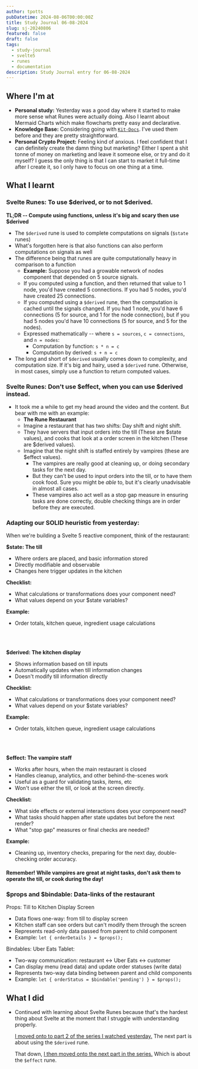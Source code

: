 ```yaml
---
author: tpotts
pubDatetime: 2024-08-06T00:00:00Z
title: Study Journal 06-08-2024
slug: sj-20240806
featured: false
draft: false
tags:
  - study-journal
  - svelte5
  - runes
  - documentation
description: Study Journal entry for 06-08-2024
---
```


## Where I'm at

- **Personal study:** Yesterday was a good day where it started to make more sense what Runes were actually doing. Also I learnt about Mermaid Charts which make flowcharts pretty easy and declarative.
- **Knowledge Base:** Considering going with [`Kit-Docs`](https://github.com/svelteness/kit-docs). I've used them before and they are pretty straightforward.
- **Personal Crypto Project:** Feeling kind of anxious. I feel confident that I can definitely create the damn thing but marketing? Either I spent a shit tonne of money on marketing and leave it someone else, or try and do it myself? I guess the only thing is that I can start to market it full-time after I create it, so I only have to focus on one thing at a time.

## What I learnt

### Svelte Runes: To use $derived, or to not $derived.

**TL;DR -- Compute using functions, unless it's big and scary then use $derived**

- The `$derived` rune is used to complete computations on signals (`$state` runes)
- What's forgotten here is that also functions can also perform computations on signals as well
- The difference being that runes are quite computationally heavy in comparison to a function
  - **Example:** Suppose you had a growable network of nodes component that depended on 5 source signals.
  - If you computed using a function, and then returned that value to 1 node, you'd have created 5 connections. If you had 5 nodes, you'd have created 25 connections.
  - If you computed using a `$derived` rune, then the computation is cached until the signals changed. If you had 1 node, you'd have 6 connections (5 for source, and 1 for the node connection), but if you had 5 nodes you'd have 10 connections (5 for source, and 5 for the nodes).
  - Expressed mathematically -- where `s = sources`, `c = connections`, and `n = nodes`:
    - Computation by function: `s * n = c`
    - Computation by derived: `s + n = c`
- The long and short of `$derived` usually comes down to complexity, and computation size. If it's big and hairy, used a `$derived` rune. Otherwise, in most cases, simply use a function to return computed values.

### Svelte Runes: Don't use $effect, when you can use $derived instead.

- It took me a while to get my head around the video and the content. But bear with me with an example:
  - **The Rune Restaurant**
  - Imagine a restaurant that has two shifts: Day shift and night shift.
  - They have servers that input orders into the till (These are $state values), and cooks that look at a order screen in the kitchen (These are $derived values).
  - Imagine that the night shift is staffed entirely by vampires (these are $effect values).
    - The vampires are really good at cleaning up, or doing secondary tasks for the next day.
    - But they can't be used to input orders into the till, or to have them cook food. Sure you might be _able_ to, but it's clearly unadvisable in almost all cases.
    - These vampires also act well as a stop gap measure in ensuring tasks are done correctly, double checking things are in order before they are executed.

### Adapting our SOLID heuristic from yesterday:

When we're building a Svelte 5 reactive component, think of the restaurant:

**$state: The till**

- Where orders are placed, and basic information stored
- Directly modifiable and observable
- Changes here trigger updates in the kitchen

**Checklist:**

- What calculations or transformations does your component need?
- What values depend on your $state variables?

**Example:**

- Order totals, kitchen queue, ingredient usage calculations

<br>
<br>

**$derived: The kitchen display**

- Shows information based on till inputs
- Automatically updates when till information changes
- Doesn't modify till information directly

**Checklist:**

- What calculations or transformations does your component need?
- What values depend on your $state variables?

**Example:**

- Order totals, kitchen queue, ingredient usage calculations

<br>
<br>

**$effect: The vampire staff**

- Works after hours, when the main restaurant is closed
- Handles cleanup, analytics, and other behind-the-scenes work
- Useful as a guard for validating tasks, items, etc
- Won't use either the till, or look at the screen directly.

**Checklist:**

- What side effects or external interactions does your component need?
- What tasks should happen after state updates but before the next render?
- What "stop gap" measures or final checks are needed?

**Example:**

- Cleaning up, inventory checks, preparing for the next day, double-checking order accuracy.

#### Remember! While vampires are great at night tasks, don't ask them to operate the till, or cook during the day!

### $props and $bindable: Data-links of the restaurant

Props: Till to Kitchen Display Screen

- Data flows one-way: from till to display screen
- Kitchen staff can see orders but can't modify them through the screen
- Represents read-only data passed from parent to child component
- Example: `let { orderDetails } = $props();`

Bindables: Uber Eats Tablet:

- Two-way communication: restaurant ↔ Uber Eats ↔ customer
- Can display menu (read data) and update order statuses (write data)
- Represents two-way data binding between parent and child components
- Example: `let { orderStatus = $bindable('pending') } = $props();`

## What I did

- Continued with learning about Svelte Runes because that's the hardest thing about Svelte at the moment that I struggle with understanding properly.

  [I moved onto to part 2 of the series I watched yesterday.](https://www.youtube.com/watch?v=ezW1gc9GqCg) The next part is about using the `$derived` rune.

  That down, [I then moved onto the next part in the series.](https://www.youtube.com/watch?v=HFTxHu614OU) Which is about the `$effect` rune.
